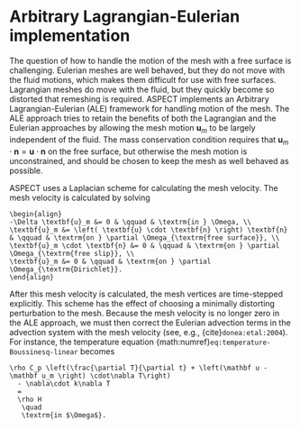 
# Arbitrary Lagrangian-Eulerian implementation

The question of how to handle the motion of the mesh with a free surface is
challenging. Eulerian meshes are well behaved, but they do not move with the
fluid motions, which makes them difficult for use with free surfaces.
Lagrangian meshes do move with the fluid, but they quickly become so distorted
that remeshing is required. ASPECT implements
an Arbitrary Lagrangian-Eulerian (ALE) framework for handling motion of the
mesh. The ALE approach tries to retain the benefits of both the Lagrangian
and the Eulerian approaches by allowing the mesh motion $\textbf{u}_m$ to be
largely independent of the fluid. The mass conservation condition requires
that $\textbf{u}_m \cdot \textbf{n} = \textbf{u} \cdot \textbf{n}$ on the free
surface, but otherwise the mesh motion is unconstrained, and should be chosen
to keep the mesh as well behaved as possible.

ASPECT uses a Laplacian scheme for calculating
the mesh velocity. The mesh velocity is calculated by solving
```{math}
\begin{align}
-\Delta \textbf{u}_m &= 0 & \qquad & \textrm{in } \Omega, \\
\textbf{u}_m &= \left( \textbf{u} \cdot \textbf{n} \right) \textbf{n} & \qquad & \textrm{on } \partial \Omega_{\textrm{free surface}}, \\
\textbf{u}_m \cdot \textbf{n} &= 0 & \qquad & \textrm{on } \partial \Omega_{\textrm{free slip}}, \\
\textbf{u}_m &= 0 & \qquad & \textrm{on } \partial \Omega_{\textrm{Dirichlet}}.
\end{align}
```
After this mesh velocity is calculated, the mesh vertices are time-stepped
explicitly. This scheme has the effect of choosing a minimally distorting
perturbation to the mesh. Because the mesh velocity is no longer zero in the
ALE approach, we must then correct the Eulerian advection terms in the
advection system with the mesh velocity (see, e.g., {cite}`donea:etal:2004`).
For instance, the temperature equation
{math:numref}`eq:temperature-Boussinesq-linear` becomes

```{math}
\rho C_p \left(\frac{\partial T}{\partial t} + \left(\mathbf u - \mathbf u_m \right) \cdot\nabla T\right)
  - \nabla\cdot k\nabla T
  =
  \rho H
   \quad
   \textrm{in $\Omega$}.
```
